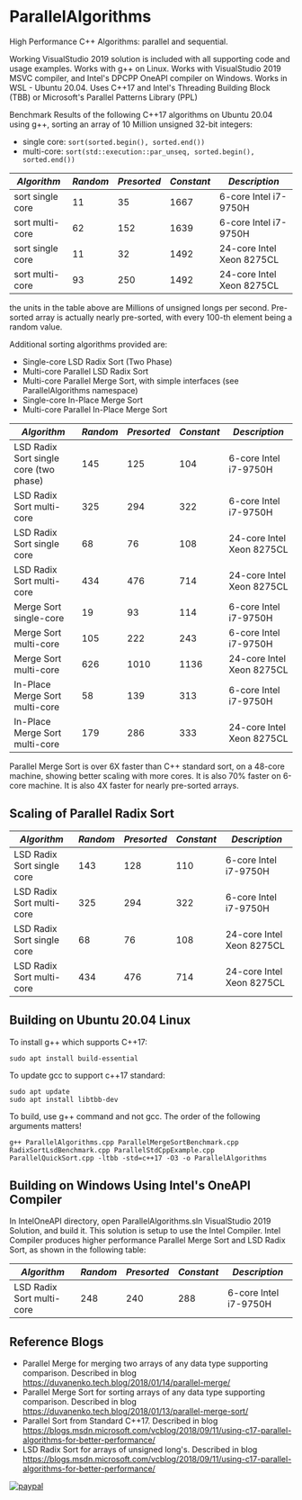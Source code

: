 # ParallelAlgorithms

High Performance C++ Algorithms: parallel and sequential.

Working VisualStudio 2019 solution is included with all supporting code and usage examples.
Works with g++ on Linux. Works with VisualStudio 2019 MSVC compiler, and Intel's DPCPP OneAPI compiler on Windows. Works in WSL - Ubuntu 20.04.
Uses C++17 and Intel's Threading Building Block (TBB) or Microsoft's Parallel Patterns Library (PPL)

Benchmark Results of the following C++17 algorithms on Ubuntu 20.04 using g++, sorting an array of 10 Million unsigned 32-bit integers:
- single core: ```sort(sorted.begin(), sorted.end())```
- multi-core: ```sort(std::execution::par_unseq, sorted.begin(), sorted.end())```

*Algorithm*|*Random*|*Presorted*|*Constant*|*Description*
--- | --- | --- | --- | ---
sort single core |11|35|1667| 6-core Intel i7-9750H
sort multi-core |62|152|1639| 6-core Intel i7-9750H
sort single core |11|32|1492| 24-core Intel Xeon 8275CL
sort multi-core |93|250|1492| 24-core Intel Xeon 8275CL

the units in the table above are Millions of unsigned longs per second. Pre-sorted array is actually nearly pre-sorted, with every 100-th element being a random value.

Additional sorting algorithms provided are:
- Single-core LSD Radix Sort (Two Phase)
- Multi-core Parallel LSD Radix Sort
- Multi-core Parallel Merge Sort, with simple interfaces (see ParallelAlgorithms namespace)
- Single-core In-Place Merge Sort
- Multi-core Parallel In-Place Merge Sort

*Algorithm*|*Random*|*Presorted*|*Constant*|*Description*
--- | --- | --- | --- | ---
LSD Radix Sort single core (two phase) |145|125|104| 6-core Intel i7-9750H
LSD Radix Sort multi-core |325|294|322| 6-core Intel i7-9750H
LSD Radix Sort single core |68|76|108| 24-core Intel Xeon 8275CL
LSD Radix Sort multi-core |434|476|714| 24-core Intel Xeon 8275CL
Merge Sort single-core |19|93|114| 6-core Intel i7-9750H
Merge Sort multi-core |105|222|243| 6-core Intel i7-9750H
Merge Sort multi-core |626|1010|1136| 24-core Intel Xeon 8275CL
In-Place Merge Sort multi-core |58|139|313| 6-core Intel i7-9750H
In-Place Merge Sort multi-core |179|286|333| 24-core Intel Xeon 8275CL

Parallel Merge Sort is over 6X faster than C++ standard sort, on a 48-core machine, showing better scaling
with more cores. It is also 70% faster on 6-core machine. It is also 4X faster for nearly pre-sorted arrays.

## Scaling of Parallel Radix Sort

*Algorithm*|*Random*|*Presorted*|*Constant*|*Description*
--- | --- | --- | --- | ---
LSD Radix Sort single core |143|128|110| 6-core Intel i7-9750H
LSD Radix Sort multi-core |325|294|322| 6-core Intel i7-9750H
LSD Radix Sort single core |68|76|108| 24-core Intel Xeon 8275CL
LSD Radix Sort multi-core |434|476|714| 24-core Intel Xeon 8275CL

## Building on Ubuntu 20.04 Linux
To install g++ which supports C++17:
```
sudo apt install build-essential
```

To update gcc to support c++17 standard:
```
sudo apt update
sudo apt install libtbb-dev
```

To build, use g++ command and not gcc. The order of the following arguments matters!
```
g++ ParallelAlgorithms.cpp ParallelMergeSortBenchmark.cpp RadixSortLsdBenchmark.cpp ParallelStdCppExample.cpp ParallelQuickSort.cpp -ltbb -std=c++17 -O3 -o ParallelAlgorithms
```

## Building on Windows Using Intel's OneAPI Compiler
In IntelOneAPI directory, open ParallelAlgorithms.sln VisualStudio 2019 Solution, and build it. This solution is setup to use the Intel Compiler.
Intel Compiler produces higher performance Parallel Merge Sort and LSD Radix Sort, as shown in the following table:

*Algorithm*|*Random*|*Presorted*|*Constant*|*Description*
--- | --- | --- | --- | ---
LSD Radix Sort multi-core |248|240|288| 6-core Intel i7-9750H

## Reference Blogs
- Parallel Merge for merging two arrays of any data type supporting comparison. Described in blog https://duvanenko.tech.blog/2018/01/14/parallel-merge/
- Parallel Merge Sort for sorting arrays of any data type supporting comparison. Described in blog https://duvanenko.tech.blog/2018/01/13/parallel-merge-sort/
- Parallel Sort from Standard C++17. Described in blog https://blogs.msdn.microsoft.com/vcblog/2018/09/11/using-c17-parallel-algorithms-for-better-performance/
- LSD Radix Sort for arrays of unsigned long's. Described in blog https://blogs.msdn.microsoft.com/vcblog/2018/09/11/using-c17-parallel-algorithms-for-better-performance/


[![paypal](https://www.paypalobjects.com/en_US/i/btn/btn_donateCC_LG.gif)](https://www.paypal.com/cgi-bin/webscr?cmd=_s-xclick&hosted_button_id=LDD8L7UPAC7QL)
